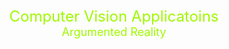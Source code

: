 <div align='center'><font size="5" color='#9ff900'>Computer Vision Applicatoins</font></div>
<div align='center'><font size="4" color='#9ff900'>Argumented Reality</font></div>
